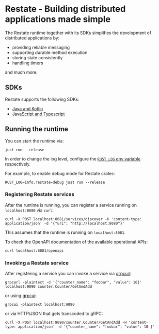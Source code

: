 # Restate - Building distributed applications made simple

The Restate runtime together with its SDKs simplifies the development of distributed applications by:

* providing reliable messaging
* supporting durable method execution
* storing state consistently
* handling timers

and much more.

## SDKs

Restate supports the following SDKs:

* [Java and Kotlin](https://github.com/restatedev/sdk-java)
* [JavaScript and Typescript](https://github.com/restatedev/typescript-sdk-expirment)

## Running the runtime

You can start the runtime via:

```shell
just run --release
```

In order to change the log level, configure the [`RUST_LOG` env variable](https://rust-lang-nursery.github.io/rust-cookbook/development_tools/debugging/config_log.html#enable-log-levels-per-module) respectively.

For example, to enable debug mode for Restate crates:

```shell
RUST_LOG=info,restate=debug just run --release
```

### Registering Restate services

After the runtime is running, you can register a service running on `localhost:8080` via `curl`:

```shell
curl -X POST localhost:8081/services/discover -H 'content-type: application/json' -d '{"uri": "http://localhost:8080"}'
```

This assumes that the runtime is running on `localhost:8081`.

To check the OpenAPI documentation of the available operational APIs:

```shell
curl localhost:8081/openapi
```

### Invoking a Restate service

After registering a service you can invoke a service via [grpcurl](https://github.com/fullstorydev/grpcurl):

```shell
grpcurl -plaintext -d '{"counter_name": "foobar", "value": 10}' localhost:9090 counter.Counter/GetAndAdd
```

or using [grpcui](https://github.com/fullstorydev/grpcui):

```shell
grpcui -plaintext localhost:9090
```

or via HTTP/JSON that gets transcoded to gRPC:

```shell
curl -X POST localhost:9090/counter.Counter/GetAndAdd -H 'content-type: application/json' -d '{"counter_name": "foobar", "value": 10 }'
```
